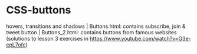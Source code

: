 # CSS-buttons
 hovers, transitions and shadows 
| Buttons.html: contains subscribe, join & tweet button 
| Buttons_2.html: contains buttons from famous websites (solutions to lesson 3 exercises in https://www.youtube.com/watch?v=G3e-cpL7ofc)

